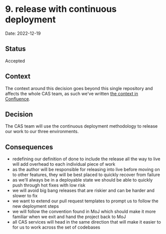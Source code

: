 # 9. release with continuous deployment

Date: 2022-12-19

## Status

Accepted

## Context

The context around this decision goes beyond this single repository and affects
the whole CAS team, as such we've written [the context in Confluence](https://dsdmoj.atlassian.net/wiki/spaces/AP/pages/4247847062/Release+process).

## Decision

The CAS team will use the continuous deployment methodology to release our work
to our three environments.

## Consequences

- redefining our definition of done to include the release all the way to live
  will add overhead to each individual piece of work
- as the author will be responsible for releasing into live before moving on to
  other features, they will be best placed to quickly recover from failure
- as we'll always be in a deployable state we should be able to quickly push
  through hot fixes with low risk
- we will avoid big bang releases that are riskier and can be harder and slower
  to fix
- we want to extend our pull request templates to prompt us to follow the new
  deployment steps
- we will follow the convention found in MoJ which should make it more familiar
  when we exit and hand the project back to MoJ
- all CAS services will head in the same direction that will make it easier to
  for us to work across the set of codebases
